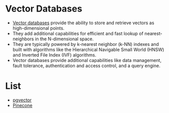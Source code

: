 # Vector Databases
- [Vector databases](https://aws.amazon.com/what-is/vector-databases/) provide the ability to store and retrieve vectors as high-dimensional points. 
- They add additional capabilities for efficient and fast lookup of nearest-neighbors in the N-dimensional space. 
- They are typically powered by k-nearest neighbor (k-NN) indexes and built with algorithms like the Hierarchical Navigable Small World (HNSW) and Inverted File Index (IVF) algorithms. 
- Vector databases provide additional capabilities like data management, fault tolerance, authentication and access control, and a query engine. 

# List
- [pgvector](https://github.com/pgvector/pgvector)
- [Pinecone](https://www.pinecone.io/)